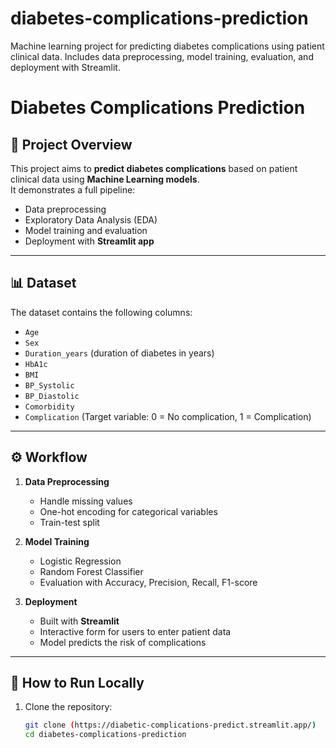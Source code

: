 # diabetes-complications-prediction
Machine learning project for predicting diabetes complications using patient clinical data. Includes data preprocessing, model training, evaluation, and deployment with Streamlit.
# Diabetes Complications Prediction

## 📌 Project Overview
This project aims to **predict diabetes complications** based on patient clinical data using **Machine Learning models**.  
It demonstrates a full pipeline:
- Data preprocessing
- Exploratory Data Analysis (EDA)
- Model training and evaluation
- Deployment with **Streamlit app**

---

## 📊 Dataset
The dataset contains the following columns:
- `Age`
- `Sex`
- `Duration_years` (duration of diabetes in years)
- `HbA1c`
- `BMI`
- `BP_Systolic`
- `BP_Diastolic`
- `Comorbidity`
- `Complication` (Target variable: 0 = No complication, 1 = Complication)

---

## ⚙️ Workflow
1. **Data Preprocessing**
   - Handle missing values
   - One-hot encoding for categorical variables
   - Train-test split

2. **Model Training**
   - Logistic Regression
   - Random Forest Classifier
   - Evaluation with Accuracy, Precision, Recall, F1-score

3. **Deployment**
   - Built with **Streamlit**
   - Interactive form for users to enter patient data
   - Model predicts the risk of complications

---

## 🚀 How to Run Locally
1. Clone the repository:
   ```bash
   git clone (https://diabetic-complications-predict.streamlit.app/)
   cd diabetes-complications-prediction
